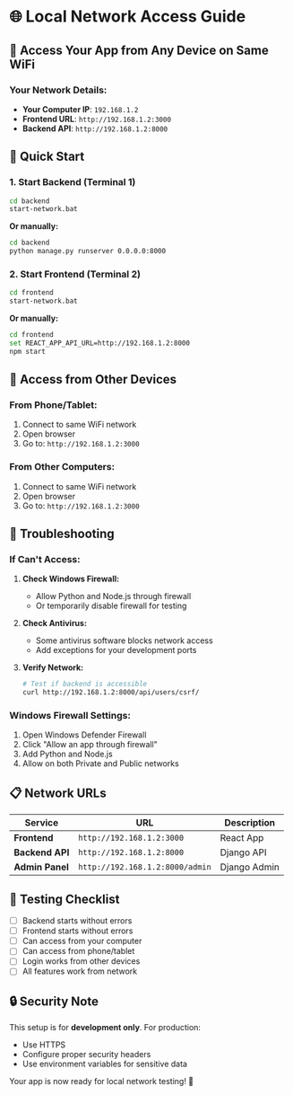 # 🌐 Local Network Access Guide

## 📱 **Access Your App from Any Device on Same WiFi**

### **Your Network Details:**
- **Your Computer IP**: `192.168.1.2`
- **Frontend URL**: `http://192.168.1.2:3000`
- **Backend API**: `http://192.168.1.2:8000`

## 🚀 **Quick Start**

### **1. Start Backend (Terminal 1)**
```bash
cd backend
start-network.bat
```
**Or manually:**
```bash
cd backend
python manage.py runserver 0.0.0.0:8000
```

### **2. Start Frontend (Terminal 2)**
```bash
cd frontend
start-network.bat
```
**Or manually:**
```bash
cd frontend
set REACT_APP_API_URL=http://192.168.1.2:8000
npm start
```

## 📱 **Access from Other Devices**

### **From Phone/Tablet:**
1. Connect to same WiFi network
2. Open browser
3. Go to: `http://192.168.1.2:3000`

### **From Other Computers:**
1. Connect to same WiFi network
2. Open browser
3. Go to: `http://192.168.1.2:3000`

## 🔧 **Troubleshooting**

### **If Can't Access:**
1. **Check Windows Firewall:**
   - Allow Python and Node.js through firewall
   - Or temporarily disable firewall for testing

2. **Check Antivirus:**
   - Some antivirus software blocks network access
   - Add exceptions for your development ports

3. **Verify Network:**
   ```bash
   # Test if backend is accessible
   curl http://192.168.1.2:8000/api/users/csrf/
   ```

### **Windows Firewall Settings:**
1. Open Windows Defender Firewall
2. Click "Allow an app through firewall"
3. Add Python and Node.js
4. Allow on both Private and Public networks

## 📋 **Network URLs**

| Service | URL | Description |
|---------|-----|-------------|
| **Frontend** | `http://192.168.1.2:3000` | React App |
| **Backend API** | `http://192.168.1.2:8000` | Django API |
| **Admin Panel** | `http://192.168.1.2:8000/admin` | Django Admin |

## 🎯 **Testing Checklist**

- [ ] Backend starts without errors
- [ ] Frontend starts without errors
- [ ] Can access from your computer
- [ ] Can access from phone/tablet
- [ ] Login works from other devices
- [ ] All features work from network

## 🔒 **Security Note**

This setup is for **development only**. For production:
- Use HTTPS
- Configure proper security headers
- Use environment variables for sensitive data

Your app is now ready for local network testing! 🎉 
